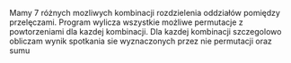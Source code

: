 Mamy 7 różnych mozliwych kombinacji rozdzielenia oddziałów pomiędzy przelęczami.
Program wylicza wszystkie możliwe permutacje z powtorzeniami dla kazdej kombinacji.
Dla kazdej kombinacji szczegolowo obliczam wynik spotkania sie wyznaczonych przez nie permutacji oraz sumu
